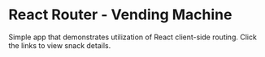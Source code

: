 # React Router - Vending Machine

Simple app that demonstrates utilization of React client-side routing. Click the links to view snack details.